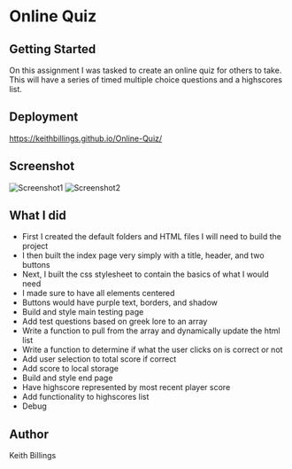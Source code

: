 # Online Quiz

## Getting Started

On this assignment I was tasked to create an online quiz for others to take. This will have a series of timed multiple choice questions and a highscores list.  

## Deployment

https://keithbillings.github.io/Online-Quiz/

## Screenshot

![Screenshot1](/Assets/screenshots.Screenshot1.png)
![Screenshot2](/Assets/screenshots.Screenshot2.png)

## What I did

  * First I created the default folders and HTML files I will need to build the project
  * I then built the index page very simply with a title, header, and two buttons
  * Next, I built the css stylesheet to contain the basics of what I would need
  * I made sure to have all elements centered
  * Buttons would have purple text, borders, and shadow
  * Build and style main testing page
  * Add test questions based on greek lore to an array
  * Write a function to pull from the array and dynamically update the html list
  * Write a function to determine if what the user clicks on is correct or not
  * Add user selection to total score if correct
  * Add score to local storage 
  * Build and style end page
  * Have highscore represented by most recent player score
  * Add functionality to highscores list
  * Debug

## Author

Keith Billings
